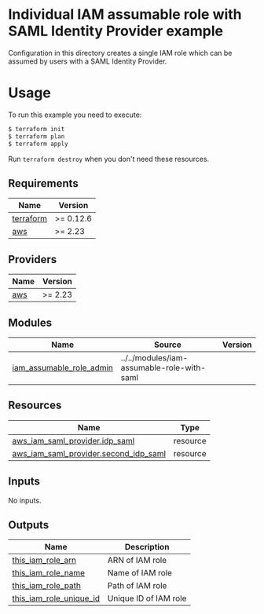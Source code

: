 # Individual IAM assumable role with SAML Identity Provider example

Configuration in this directory creates a single IAM role which can be assumed by users with a SAML Identity Provider.

# Usage

To run this example you need to execute:

```bash
$ terraform init
$ terraform plan
$ terraform apply
```

Run `terraform destroy` when you don't need these resources.

<!-- BEGINNING OF PRE-COMMIT-TERRAFORM DOCS HOOK -->
## Requirements

| Name | Version |
|------|---------|
| <a name="requirement_terraform"></a> [terraform](#requirement\_terraform) | >= 0.12.6 |
| <a name="requirement_aws"></a> [aws](#requirement\_aws) | >= 2.23 |

## Providers

| Name | Version |
|------|---------|
| <a name="provider_aws"></a> [aws](#provider\_aws) | >= 2.23 |

## Modules

| Name | Source | Version |
|------|--------|---------|
| <a name="module_iam_assumable_role_admin"></a> [iam\_assumable\_role\_admin](#module\_iam\_assumable\_role\_admin) | ../../modules/iam-assumable-role-with-saml |  |

## Resources

| Name | Type |
|------|------|
| [aws_iam_saml_provider.idp_saml](https://registry.terraform.io/providers/hashicorp/aws/latest/docs/resources/iam_saml_provider) | resource |
| [aws_iam_saml_provider.second_idp_saml](https://registry.terraform.io/providers/hashicorp/aws/latest/docs/resources/iam_saml_provider) | resource |

## Inputs

No inputs.

## Outputs

| Name | Description |
|------|-------------|
| <a name="output_this_iam_role_arn"></a> [this\_iam\_role\_arn](#output\_this\_iam\_role\_arn) | ARN of IAM role |
| <a name="output_this_iam_role_name"></a> [this\_iam\_role\_name](#output\_this\_iam\_role\_name) | Name of IAM role |
| <a name="output_this_iam_role_path"></a> [this\_iam\_role\_path](#output\_this\_iam\_role\_path) | Path of IAM role |
| <a name="output_this_iam_role_unique_id"></a> [this\_iam\_role\_unique\_id](#output\_this\_iam\_role\_unique\_id) | Unique ID of IAM role |
<!-- END OF PRE-COMMIT-TERRAFORM DOCS HOOK -->
